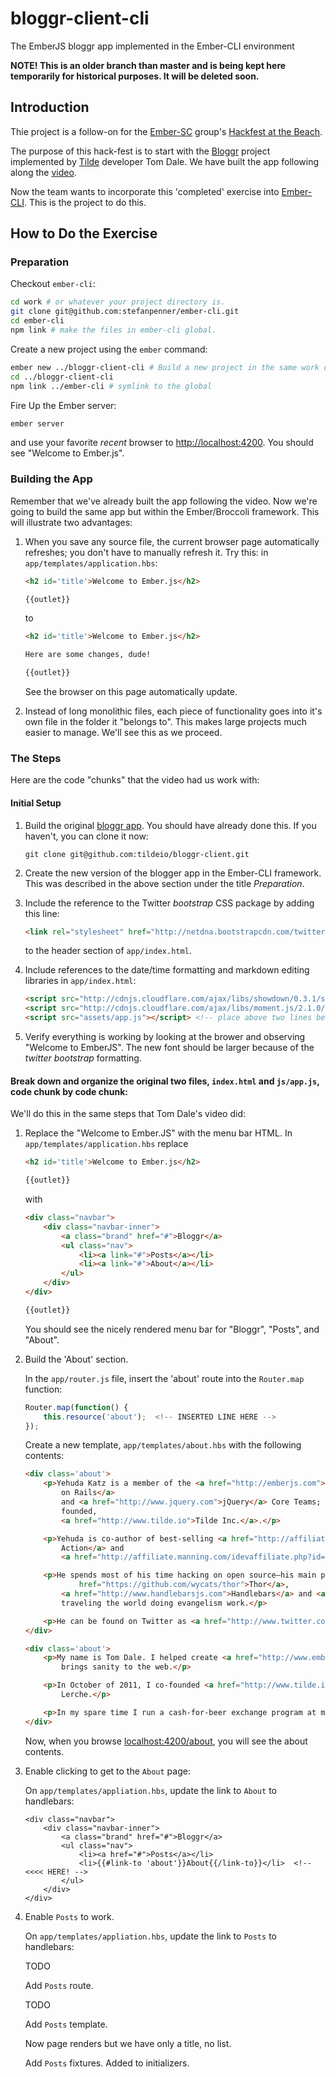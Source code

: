 # bloggr-client-cli

The EmberJS bloggr app implemented in the Ember-CLI environment

**NOTE! This is an older branch than master and is being kept here temporarily for historical purposes.  It will be deleted soon.**

## Introduction

Thie project is a follow-on for the [Ember-SC](http://www.meetup.com/Ember-SC/) group's
[Hackfest at the Beach](http://www.meetup.com/Ember-SC/events/177022872/).

The purpose of this hack-fest is to start with the [Bloggr](https://github.com/oldfartdeveloper/bloggr-client)
project implemented by [Tilde](http://www.tilde.io/) developer Tom Dale.  We have built the app following along
the [video](https://www.youtube.com/watch?feature=player_detailpage&v=1QHrlFlaXdI).

Now the team wants to incorporate this 'completed' exercise into [Ember-CLI](https://github.com/stefanpenner/ember-cli).
This is the project to do this.

## How to Do the Exercise

### Preparation

Checkout `ember-cli`:

```bash
cd work # or whatever your project directory is.
git clone git@github.com:stefanpenner/ember-cli.git
cd ember-cli
npm link # make the files in ember-cli global.
```

Create a new project using the `ember` command:

```bash
ember new ../bloggr-client-cli # Build a new project in the same work directory as ember-cli
cd ../bloggr-client-cli
npm link ../ember-cli # symlink to the global
```

Fire Up the Ember server:

```bash
ember server
```

and use your favorite *recent* browser to [http://localhost:4200](http://localhost:4200).  You should see "Welcome to Ember.js".

### Building the App

Remember that we've already built the app following the video.
Now we're going to build the same app but within the Ember/Broccoli framework.
This will illustrate two advantages:

1. When you save any source file, the current browser page automatically refreshes; you don't have to manually
   refresh it.  Try this: in `app/templates/application.hbs`:

   ```html
   <h2 id='title'>Welcome to Ember.js</h2>

   {{outlet}}
   ```

   to

   ```html
   <h2 id='title'>Welcome to Ember.js</h2>

   Here are some changes, dude!

   {{outlet}}
   ```

   See the browser on this page automatically update.

1. Instead of long monolithic files, each piece of functionality goes into it's own file in the folder
   it "belongs to".  This makes large projects much easier to manage.  We'll see this as we proceed.

### The Steps

Here are the code "chunks" that the video had us work with:

#### Initial Setup

1.  Build the original [bloggr app](https://github.com/tildeio/bloggr-client).  You should have already done this.
    If you haven't, you can clone it now:

    ```
    git clone git@github.com:tildeio/bloggr-client.git
    ```

1.  Create the new version of the blogger app in the Ember-CLI framework.  This was described in the above section
    under the title *Preparation*.

1.  Include the reference to the Twitter *bootstrap* CSS package by adding this line:

    ```html
    <link rel="stylesheet" href="http://netdna.bootstrapcdn.com/twitter-bootstrap/2.3.2/css/bootstrap-combined.no-icons.min.css">
    ```

    to the header section of `app/index.html`.

1.  Include references to the date/time formatting and markdown editing libraries in `app/index.html`:

    ```html
    <script src="http://cdnjs.cloudflare.com/ajax/libs/showdown/0.3.1/showdown.min.js"></script>
    <script src="http://cdnjs.cloudflare.com/ajax/libs/moment.js/2.1.0/moment.min.js"></script>
    <script src="assets/app.js"></script> <!-- place above two lines before this line -->
    ```

1.  Verify everything is working by looking at the brower and observing "Welcome to EmberJS".  The new font should
    be larger because of the *twitter bootstrap* formatting.

#### Break down and organize the original two files, `index.html` and `js/app.js`, code chunk by code chunk:

We'll do this in the same steps that Tom Dale's video did:

1.  Replace the "Welcome to Ember.JS" with the menu bar HTML.  In `app/templates/application.hbs` replace

    ```html
    <h2 id='title'>Welcome to Ember.js</h2>

    {{outlet}}
    ```

    with

    ```html
    <div class="navbar">
        <div class="navbar-inner">
            <a class="brand" href="#">Bloggr</a>
            <ul class="nav">
                <li><a link="#">Posts</a></li>
                <li><a link="#">About</a></li>
            </ul>
        </div>
    </div>

    {{outlet}}
    ```

    You should see the nicely rendered menu bar for "Bloggr", "Posts", and "About".

1.  Build the 'About' section.

    In the `app/router.js` file, insert the 'about' route
    into the `Router.map` function:

    ```javascript
    Router.map(function() {
        this.resource('about');  <!-- INSERTED LINE HERE -->
    });
    ```

    Create a new template, `app/templates/about.hbs` with the following contents:

    ```html
    <div class='about'>
        <p>Yehuda Katz is a member of the <a href="http://emberjs.com">Ember.js</a>, <a href="http://rubyonrails.org">Ruby
            on Rails</a>
            and <a href="http://www.jquery.com">jQuery</a> Core Teams; he spends his daytime hours at the startup he
            founded,
            <a href="http://www.tilde.io">Tilde Inc.</a>.</p>

        <p>Yehuda is co-author of best-selling <a href="http://affiliate.manning.com/idevaffiliate.php?id=485_176">jQuery in
            Action</a> and
            <a href="http://affiliate.manning.com/idevaffiliate.php?id=485_145">Rails 3 in Action</a>.</p>

        <p>He spends most of his time hacking on open source—his main projects, along with others, like <a
                href="https://github.com/wycats/thor">Thor</a>,
            <a href="http://www.handlebarsjs.com">Handlebars</a> and <a href="https://github.com/carlhuda/janus">Janus</a>—or
            traveling the world doing evangelism work.</p>

        <p>He can be found on Twitter as <a href="http://www.twitter.com/wycats">@wycats</a>.</p>
    </div>

    <div class='about'>
        <p>My name is Tom Dale. I helped create <a href="http://www.emberjs.com/">Ember.js</a>, a JavaScript framework that
            brings sanity to the web.</p>

        <p>In October of 2011, I co-founded <a href="http://www.tilde.io">Tilde</a> with Yehuda Katz, Leah Silber and Carl
            Lerche.</p>

        <p>In my spare time I run a cash-for-beer exchange program at many local San Francisco dive bars.</p>
    </div>
    ```
    Now, when you browse [localhost:4200/about](http://localhost:4200/about), you will see the about contents.

1.  Enable clicking to get to the `About` page:

    On `app/templates/appliation.hbs`, update the link to `About` to handlebars:

    ```
    <div class="navbar">
        <div class="navbar-inner">
            <a class="brand" href="#">Bloggr</a>
            <ul class="nav">
                <li><a href="#">Posts</a></li>
                <li>{{#link-to 'about'}}About{{/link-to}}</li>  <!-- <<<< HERE! -->
            </ul>
        </div>
    </div>
    ```

1.  Enable `Posts` to work.

    On `app/templates/appliation.hbs`, update the link to `Posts` to handlebars:

    TODO

    Add `Posts` route.

    TODO

    Add `Posts` template.

    Now page renders but we have only a title, no list.

    Add `Posts` fixtures.  Added to initializers.


